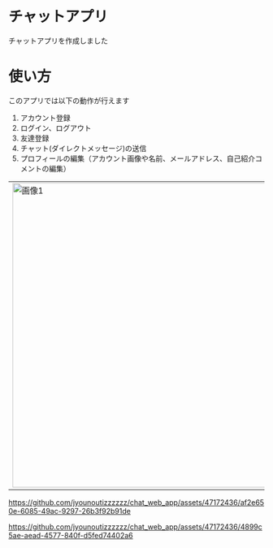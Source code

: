 # チャットアプリ

チャットアプリを作成しました

# 使い方

このアプリでは以下の動作が行えます

1. アカウント登録
2. ログイン、ログアウト
3. 友達登録
4. チャット(ダイレクトメッセージ)の送信
5. プロフィールの編集（アカウント画像や名前、メールアドレス、自己紹介コメントの編集）
<table>
<tr>
<td><img width="600" alt="画像1" src="https://github.com/jyounoutizzzzzz/chat_web_app/assets/47172436/1975057b-1815-4b15-b325-e1d1a12d3a3f"></td>
<td><img width="600" alt="画像2" src="https://github.com/jyounoutizzzzzz/chat_web_app/assets/47172436/c1b0f120-cb10-4bc8-b3ea-26e87ec401dd"></td>
</tr>
</table>

https://github.com/jyounoutizzzzzz/chat_web_app/assets/47172436/af2e650e-6085-49ac-9297-26b3f92b91de

https://github.com/jyounoutizzzzzz/chat_web_app/assets/47172436/4899c5ae-aead-4577-840f-d5fed74402a6
